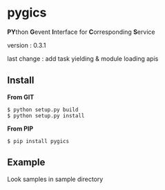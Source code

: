 # pygics

**PY**thon **G**event **I**nterface for **C**orresponding **S**ervice

version : 0.3.1

last change : add task yielding & module loading apis

## Install

**From GIT**

	$ python setup.py build
	$ python setup.py install

**From PIP**

	$ pip install pygics

## Example

Look samples in sample directory